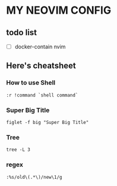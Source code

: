 # MY NEOVIM CONFIG

## todo list
- [ ] docker-contain nvim

## Here's cheatsheet
### How to use Shell
```shell
:r !command `shell command`
```
### Super Big Title
```shell
figlet -f big "Super Big Title"
```
### Tree
```shell
tree -L 3
```

### regex
```shell
:%s/old\(.*\)/new\1/g
```
